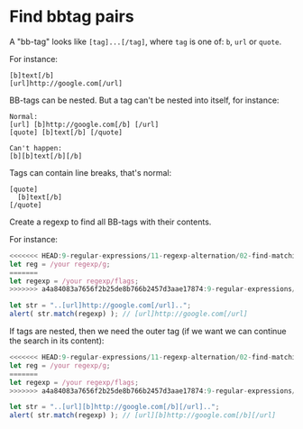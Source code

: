 # Find bbtag pairs

A "bb-tag" looks like `[tag]...[/tag]`, where `tag` is one of: `b`, `url` or `quote`.

For instance:
```
[b]text[/b]
[url]http://google.com[/url]
```

BB-tags can be nested. But a tag can't be nested into itself, for instance:

```
Normal:
[url] [b]http://google.com[/b] [/url]
[quote] [b]text[/b] [/quote]

Can't happen:
[b][b]text[/b][/b]
```

Tags can contain line breaks, that's normal:

```
[quote]
  [b]text[/b]
[/quote]
```

Create a regexp to find all BB-tags with their contents.

For instance:

```js
<<<<<<< HEAD:9-regular-expressions/11-regexp-alternation/02-find-matching-bbtags/task.md
let reg = /your regexp/g;
=======
let regexp = /your regexp/flags;
>>>>>>> a4a84083a7656f2b25de8b766b2457d3aae17874:9-regular-expressions/13-regexp-alternation/02-find-matching-bbtags/task.md

let str = "..[url]http://google.com[/url]..";
alert( str.match(regexp) ); // [url]http://google.com[/url]
```

If tags are nested, then we need the outer tag (if we want we can continue the search in its content):

```js
<<<<<<< HEAD:9-regular-expressions/11-regexp-alternation/02-find-matching-bbtags/task.md
let reg = /your regexp/g;
=======
let regexp = /your regexp/flags;
>>>>>>> a4a84083a7656f2b25de8b766b2457d3aae17874:9-regular-expressions/13-regexp-alternation/02-find-matching-bbtags/task.md

let str = "..[url][b]http://google.com[/b][/url]..";
alert( str.match(regexp) ); // [url][b]http://google.com[/b][/url]
```
